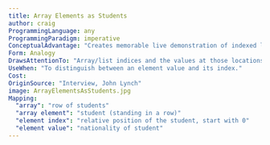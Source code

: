 ```yaml
---
title: Array Elements as Students
author: craig
ProgrammingLanguage: any
ProgrammingParadigm: imperative
ConceptualAdvantage: "Creates memorable live demonstration of indexed list elements in order to distinguish between index and value. Also useful to demonstrate out-of-bound errors."
Form: Analogy
DrawsAttentionTo: "Array/list indices and the values at those locations."
UseWhen: "To distinguish between an element value and its index."
Cost:
OriginSource: "Interview, John Lynch"
image: ArrayElementsAsStudents.jpg
Mapping:
  "array": "row of students"
  "array element": "student (standing in a row)"
  "element index": "relative position of the student, start with 0"
  "element value": "nationality of student"
---
```

